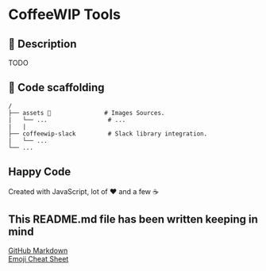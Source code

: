 # CoffeeWIP Tools

## 🔖 Description

TODO

## 📂 Code scaffolding

```
/
├── assets 🌈               # Images Sources.
|   └── ...                 # ...
|   |
├── coffeewip-slack         # Slack library integration.
|   └── ...   
└── ...
```

## Happy Code

Created with JavaScript, lot of ❤️ and a few ☕️

## This README.md file has been written keeping in mind

[GitHub Markdown](https://guides.github.com/features/mastering-markdown/) \
[Emoji Cheat Sheet](https://www.webfx.com/tools/emoji-cheat-sheet/)